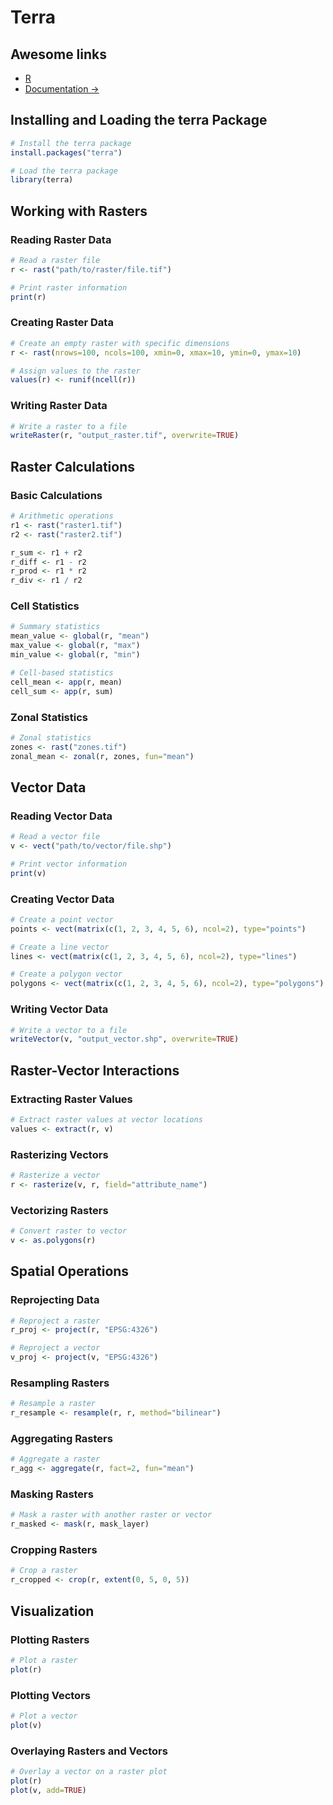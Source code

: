 
# Terra

## Awesome links

- [R](../languages/r.md)
- [Documentation ->](https://rspatial.github.io/terra/)

## Installing and Loading the terra Package

```r
# Install the terra package
install.packages("terra")

# Load the terra package
library(terra)
```

## Working with Rasters

### Reading Raster Data

```r
# Read a raster file
r <- rast("path/to/raster/file.tif")

# Print raster information
print(r)
```

### Creating Raster Data

```r
# Create an empty raster with specific dimensions
r <- rast(nrows=100, ncols=100, xmin=0, xmax=10, ymin=0, ymax=10)

# Assign values to the raster
values(r) <- runif(ncell(r))
```

### Writing Raster Data

```r
# Write a raster to a file
writeRaster(r, "output_raster.tif", overwrite=TRUE)
```

## Raster Calculations

### Basic Calculations

```r
# Arithmetic operations
r1 <- rast("raster1.tif")
r2 <- rast("raster2.tif")

r_sum <- r1 + r2
r_diff <- r1 - r2
r_prod <- r1 * r2
r_div <- r1 / r2
```

### Cell Statistics

```r
# Summary statistics
mean_value <- global(r, "mean")
max_value <- global(r, "max")
min_value <- global(r, "min")

# Cell-based statistics
cell_mean <- app(r, mean)
cell_sum <- app(r, sum)
```

### Zonal Statistics

```r
# Zonal statistics
zones <- rast("zones.tif")
zonal_mean <- zonal(r, zones, fun="mean")
```

## Vector Data

### Reading Vector Data

```r
# Read a vector file
v <- vect("path/to/vector/file.shp")

# Print vector information
print(v)
```

### Creating Vector Data

```r
# Create a point vector
points <- vect(matrix(c(1, 2, 3, 4, 5, 6), ncol=2), type="points")

# Create a line vector
lines <- vect(matrix(c(1, 2, 3, 4, 5, 6), ncol=2), type="lines")

# Create a polygon vector
polygons <- vect(matrix(c(1, 2, 3, 4, 5, 6), ncol=2), type="polygons")
```

### Writing Vector Data

```r
# Write a vector to a file
writeVector(v, "output_vector.shp", overwrite=TRUE)
```

## Raster-Vector Interactions

### Extracting Raster Values

```r
# Extract raster values at vector locations
values <- extract(r, v)
```

### Rasterizing Vectors

```r
# Rasterize a vector
r <- rasterize(v, r, field="attribute_name")
```

### Vectorizing Rasters

```r
# Convert raster to vector
v <- as.polygons(r)
```

## Spatial Operations

### Reprojecting Data

```r
# Reproject a raster
r_proj <- project(r, "EPSG:4326")

# Reproject a vector
v_proj <- project(v, "EPSG:4326")
```

### Resampling Rasters

```r
# Resample a raster
r_resample <- resample(r, r, method="bilinear")
```

### Aggregating Rasters

```r
# Aggregate a raster
r_agg <- aggregate(r, fact=2, fun="mean")
```

### Masking Rasters

```r
# Mask a raster with another raster or vector
r_masked <- mask(r, mask_layer)
```

### Cropping Rasters

```r
# Crop a raster
r_cropped <- crop(r, extent(0, 5, 0, 5))
```

## Visualization

### Plotting Rasters

```r
# Plot a raster
plot(r)
```

### Plotting Vectors

```r
# Plot a vector
plot(v)
```

### Overlaying Rasters and Vectors

```r
# Overlay a vector on a raster plot
plot(r)
plot(v, add=TRUE)
```
